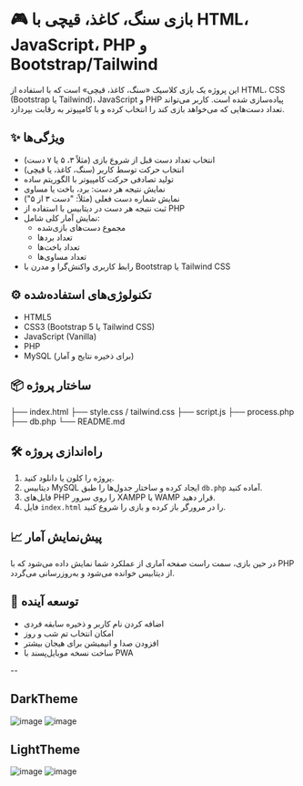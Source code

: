 # 🎮 بازی سنگ، کاغذ، قیچی با HTML، JavaScript، PHP و Bootstrap/Tailwind

این پروژه یک بازی کلاسیک «سنگ، کاغذ، قیچی» است که با استفاده از HTML، CSS (Bootstrap یا Tailwind)، JavaScript و PHP پیاده‌سازی شده است. کاربر می‌تواند تعداد دست‌هایی که می‌خواهد بازی کند را انتخاب کرده و با کامپیوتر به رقابت بپردازد.

## ✨ ویژگی‌ها

- انتخاب تعداد دست قبل از شروع بازی (مثلاً ۳، ۵ یا ۷ دست)
- انتخاب حرکت توسط کاربر (سنگ، کاغذ، یا قیچی)
- تولید تصادفی حرکت کامپیوتر با الگوریتم ساده
- نمایش نتیجه هر دست: برد، باخت یا مساوی
- نمایش شماره دست فعلی (مثلاً: "دست ۳ از ۵")
- ثبت نتیجه هر دست در دیتابیس با استفاده از PHP
- نمایش آمار کلی شامل:
  - مجموع دست‌های بازی‌شده
  - تعداد بردها
  - تعداد باخت‌ها
  - تعداد مساوی‌ها
- رابط کاربری واکنش‌گرا و مدرن با Bootstrap یا Tailwind CSS

## ⚙️ تکنولوژی‌های استفاده‌شده

- HTML5
- CSS3 (Bootstrap 5 یا Tailwind CSS)
- JavaScript (Vanilla)
- PHP
- MySQL (برای ذخیره نتایج و آمار)

## 📦 ساختار پروژه
├── index.html
├── style.css / tailwind.css
├── script.js
├── process.php
├── db.php
└── README.md


## 🛠 راه‌اندازی پروژه

1. پروژه را کلون یا دانلود کنید.
2. دیتابیس MySQL ایجاد کرده و ساختار جدول‌ها را طبق `db.php` آماده کنید.
3. فایل‌های PHP را روی سرور XAMPP یا WAMP قرار دهید.
4. فایل `index.html` را در مرورگر باز کرده و بازی را شروع کنید.

## 📈 پیش‌نمایش آمار

در حین بازی، سمت راست صفحه آماری از عملکرد شما نمایش داده می‌شود که با PHP از دیتابیس خوانده می‌شود و به‌روزرسانی می‌گردد.

## 🤖 توسعه آینده

- اضافه کردن نام کاربر و ذخیره سابقه فردی
- امکان انتخاب تم شب و روز
- افزودن صدا و انیمیشن برای هیجان بیشتر
- ساخت نسخه موبایل‌پسند با PWA


--
## DarkTheme
![image](https://github.com/user-attachments/assets/83e8245e-247d-44f9-b7b8-77f9206d107a)
![image](https://github.com/user-attachments/assets/42fd90f6-9f8b-4342-b9cb-c14cdb2099c6)
## LightTheme
![image](https://github.com/user-attachments/assets/739f5a57-365a-4b0b-ab46-0d3893a941e9)
![image](https://github.com/user-attachments/assets/af593a56-34e4-4d40-af56-0d68ac38b16a)



